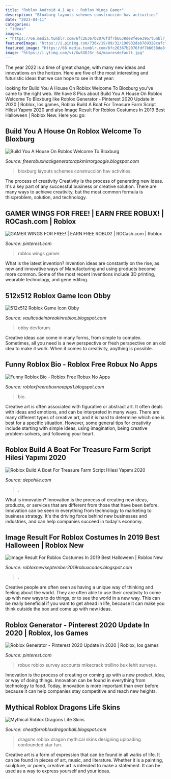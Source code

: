 ```yaml
---
title: "Roblox Android 4.1 Apk : Roblox Wings Gamer"
description: "Bloxburg layouts schemes construcción hav activities"
date: "2023-04-11"
categories:
- "ideas"
images:
- "https://66.media.tumblr.com/6fc26367b2076fdf7b6638de8fe6e396/tumblr_pgcmachSoZ1v8f6rlo1_1280.png"
featuredImage: "https://i.pinimg.com/736x/19/09/32/190932dab769328cafcfdb6f6c6cc6bb.jpg"
featured_image: "https://66.media.tumblr.com/6fc26367b2076fdf7b6638de8fe6e396/tumblr_pgcmachSoZ1v8f6rlo1_1280.png"
image: "https://i.ytimg.com/vi/GwSGDJSr_64/maxresdefault.jpg"
---
```



The year 2022 is a time of great change, with many new ideas and innovations on the horizon. Here are five of the most interesting and futuristic ideas that we can hope to see in that year:

	

		
looking for Build You A House On Roblox Welcome To Bloxburg you've came to the right web. We have 8 Pics about Build You A House On Roblox Welcome To Bloxburg like Roblox Generator - Pinterest 2020 Update in 2020 | Roblox, Ios games, Roblox Build A Boat For Treasure Farm Script Hilesi Yapımı 2020 and also Image Result For Roblox Costumes In 2019 Best Halloween | Roblox New. Here you go:
		
    
## Build You A House On Roblox Welcome To Bloxburg

<img loading=lazy src="https://lh6.googleusercontent.com/proxy/F2HGaoliumB73UHxrrL0ttEwruxvdEyl9wVdQI-D8f2mY7L1YV2md5p_-UbNpswWrvakLnyKzWj6kY-0wIhxLQvmEZ4nzXF8XVcsl3gRFN4AFEjtj4VK5DWzdPOsrOxB=w1200-h630-p-k-no-nu" onerror="this.onerror=null;this.src='https://tse3.mm.bing.net/th?id=OIP.oLiikGlp_FZ_-nGCaBQ02QHaEb&amp;pid=15.1';" alt="Build You A House On Roblox Welcome To Bloxburg">

_Source: freerobuxhackgeneratorapkmirrorgoogle.blogspot.com_

>bloxburg layouts schemes construcción hav activities. 

	

The process of creativity
Creativity is the process of generating new ideas. It's a key part of any successful business or creative solution. There are many ways to achieve creativity, but the most common formula is this:problem, solution, and technology.

    
## GAMER WINGS FOR FREE! | EARN FREE ROBUX! | ROCash.com | Roblox

<img loading=lazy src="https://i.pinimg.com/736x/19/09/32/190932dab769328cafcfdb6f6c6cc6bb.jpg" onerror="this.onerror=null;this.src='https://tse3.mm.bing.net/th?id=OIP.7Wo9yaNGrRUe2qJ_uwX1VgHaJE&amp;pid=15.1';" alt="GAMER WINGS FOR FREE! | EARN FREE ROBUX! | ROCash.com | Roblox">

_Source: pinterest.com_

>roblox wings gamer. 

	

What is the latest invention?
Invention ideas are constantly on the rise, as new and innovative ways of Manufacturing and using products become more common. Some of the most recent inventions include 3D printing, wearable technology, and gene editing.

    
## 512x512 Roblox Game Icon Obby

<img loading=lazy src="https://devforum.roblox.com/uploads/default/original/4X/2/8/a/28a98c3f6a689b828d08299316c92ec87ecbf47c.png" onerror="this.onerror=null;this.src='https://tse3.mm.bing.net/th?id=OIP.YFlGe01Vm68xRuiZXaWp_AAAAA&amp;pid=15.1';" alt="512x512 Roblox Game Icon Obby">

_Source: vaultcodeinbreakinroblox.blogspot.com_

>obby devforum. 

	

Creative ideas can come in many forms, from simple to complex. Sometimes, all you need is a new perspective or fresh perspective on an old idea to make it work. When it comes to creativity, anything is possible.

    
## Funny Roblox Bio - Roblox Free Robux No Apps

<img loading=lazy src="https://i.ytimg.com/vi/GwSGDJSr_64/maxresdefault.jpg" onerror="this.onerror=null;this.src='https://tse3.mm.bing.net/th?id=OIP.vvr-2sPAeEaAVrQVIODcbQHaEK&amp;pid=15.1';" alt="Funny Roblox Bio - Roblox Free Robux No Apps">

_Source: robloxfreerobuxnoapps1.blogspot.com_

>bio. 

	

Creative art is often associated with figurative or abstract art. It often deals with ideas and emotions, and can be interpreted in many ways. There are many different types of creative art, and it is hard to determine which one is best for a specific situation. However, some general tips for creativity include starting with simple ideas, using imagination, being creative problem-solvers, and following your heart.

    
## Roblox Build A Boat For Treasure Farm Script Hilesi Yapımı 2020

<img loading=lazy src="https://1.bp.blogspot.com/-o9fRYns3n9Y/XzlULihpOmI/AAAAAAACBaA/1Ntt5st9exg2etC5Mvt0HSHKW0x3N3KsgCLcBGAsYHQ/s1600/Build-A-Boat-hile.png" onerror="this.onerror=null;this.src='https://tse3.mm.bing.net/th?id=OIP.k8bHx6as0ob2sFjNjDDnRQHaEi&amp;pid=15.1';" alt="Roblox Build A Boat For Treasure Farm Script Hilesi Yapımı 2020">

_Source: depohile.com_

>. 

	

What is innovation?
Innovation is the process of creating new ideas, products, or services that are different from those that have been before. Innovation can be seen in everything from technology to marketing to business strategy. It's the driving force behind new businesses and industries, and can help companies succeed in today's economy.

    
## Image Result For Roblox Costumes In 2019 Best Halloween | Roblox New

<img loading=lazy src="https://lh3.googleusercontent.com/proxy/6W98UxVAPOkCRBpL4lwKcZo7ta9HTXQ0NLdhCDR3qHb-Et95-O5DhhTU2ClmaduPccWZ2spK56Lt35DdX7N6CewIgFgchZ3yFIogU-fNYeu3LI_0dWwOEemvwc3X3CNxXFu4rSuqDpxFTDuXAg=w1200-h630-p-k-no-nu" onerror="this.onerror=null;this.src='https://tse3.mm.bing.net/th?id=OIP.nBqJOWzNL88zdQRkZUYoFgHaEP&amp;pid=15.1';" alt="Image Result For Roblox Costumes In 2019 Best Halloween | Roblox New">

_Source: robloxnewseptember2019robuxcodes.blogspot.com_

>. 

	

Creative people are often seen as having a unique way of thinking and feeling about the world. They are often able to use their creativity to come up with new ways to do things, or to see the world in a new way. This can be really beneficial if you want to get ahead in life, because it can make you think outside the box and come up with new ideas.

    
## Roblox Generator - Pinterest 2020 Update In 2020 | Roblox, Ios Games

<img loading=lazy src="https://i.pinimg.com/736x/5a/f4/ab/5af4abb4e9ca194fa63614e0b3802960.jpg" onerror="this.onerror=null;this.src='https://tse1.mm.bing.net/th?id=OIP.FBTuF6j2RjWkPUPOGkUXEQHaEK&amp;pid=15.1';" alt="Roblox Generator - Pinterest 2020 Update in 2020 | Roblox, Ios games">

_Source: pinterest.com_

>robux roblox survey accounts mikecrack trollino bux lehit surveys. 

	

Innovation is the process of creating or coming up with a new product, idea, or way of doing things. Innovation can be found in everything from technology to food. Today, innovation is more important than ever before because it can help companies stay competitive and reach new heights.

    
## Mythical Roblox Dragons Life Skins

<img loading=lazy src="https://66.media.tumblr.com/6fc26367b2076fdf7b6638de8fe6e396/tumblr_pgcmachSoZ1v8f6rlo1_1280.png" onerror="this.onerror=null;this.src='https://tse1.mm.bing.net/th?id=OIP.f9u49rcLEFDHHFcrhLsKFwHaEz&amp;pid=15.1';" alt="Mythical Roblox Dragons Life Skins">

_Source: cheatforrobloxdragonball.blogspot.com_

>dragons roblox dragon mythical skins designing uploading confounded star fun. 

	

Creative art is a form of expression that can be found in all walks of life. It can be found in pieces of art, music, and literature. Whether it is a painting, sculpture, or poem, creative art is intended to make a statement. It can be used as a way to express yourself and your ideas.


